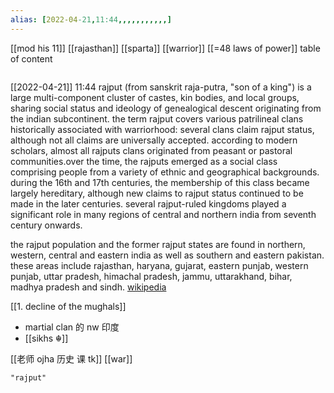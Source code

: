 ```yaml
---
alias: [2022-04-21,11:44,,,,,,,,,,,]
---
```

[[mod his 11]] [[rajasthan]] [[sparta]] [[warrior]] [[=48 laws of power]]
table of content
```toc
```

[[2022-04-21]] 11:44
rajput (from sanskrit raja-putra, "son of a king") is a large multi-component cluster of castes, kin bodies, and local groups, sharing social status and ideology of genealogical descent originating from the indian subcontinent. the term rajput covers various patrilineal clans historically associated with warriorhood: several clans claim rajput status, although not all claims are universally accepted. according to modern scholars, almost all rajputs clans originated from peasant or pastoral communities.over the time, the rajputs emerged as a social class comprising people from a variety of ethnic and geographical backgrounds. during the 16th and 17th centuries, the membership of this class became largely hereditary, although new claims to rajput status continued to be made in the later centuries. several rajput-ruled kingdoms played a significant role in many regions of central and northern india from seventh century onwards.

the rajput population and the former rajput states are found in northern, western, central and eastern india as well as southern and eastern pakistan. these areas include rajasthan, haryana, gujarat, eastern punjab, western punjab, uttar pradesh, himachal pradesh, jammu, uttarakhand, bihar, madhya pradesh and sindh.
[wikipedia](https://en.wikipedia.org/wiki/rajput)

[[1. decline of the mughals]]
- martial clan 的  nw 印度 
- [[sikhs ☬]]

[[老师 ojha 历史 课 tk]]
[[war]]
```query
"rajput"
```